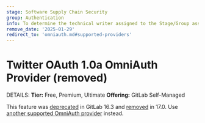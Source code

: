 ```yaml
---
stage: Software Supply Chain Security
group: Authentication
info: To determine the technical writer assigned to the Stage/Group associated with this page, see https://handbook.gitlab.com/handbook/product/ux/technical-writing/#assignments
remove_date: '2025-01-29'
redirect_to: 'omniauth.md#supported-providers'
---
```


# Twitter OAuth 1.0a OmniAuth Provider (removed)

DETAILS:
**Tier:** Free, Premium, Ultimate
**Offering:** GitLab Self-Managed

This feature was [deprecated](https://gitlab.com/gitlab-com/Product/-/issues/11417) in GitLab 16.3
and [removed](https://gitlab.com/gitlab-org/gitlab/-/issues/420978) in 17.0.
Use [another supported OmniAuth provider](omniauth.md#supported-providers) instead.
